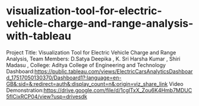 # visualization-tool-for-electric-vehicle-charge-and-range-analysis-with-tableau
Project Title: Visualization Tool for Electric Vehicle Charge and Range Analysis, Team Members: D.Satya Deepika , K. Sri Harsha Kumar , Shiri Madasu , College: Aditya College of Engineering and Technology
Dashboard:https://public.tableau.com/views/ElectricCarsAnalyticsDashboard_17517050130370/Dashboard1?:language=en-GB&:sid=&:redirect=auth&:display_count=n&:origin=viz_share_link
Video
Demonstration:https://drive.google.com/file/d/1cglTxX_Zou6K4Hmb7MDUC5fICixRCP04/view?usp=drivesdk

